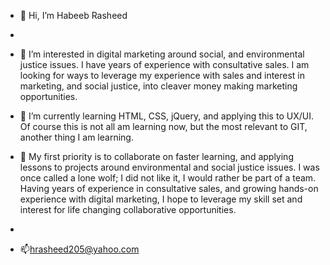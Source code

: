 - 👋 Hi, I’m Habeeb Rasheed
- 
- 👀 I’m interested in digital marketing around social, and environmental justice issues.
I have years of experience with consultative sales. I am looking for ways to leverage my experience with sales and interest in marketing, and social justice, into cleaver money making marketing opportunities. 
 
- 🌱 I’m currently learning HTML, CSS, jQuery, and applying this to UX/UI.   Of course this is not all am learning now, but the most relevant to GIT, another thing I am learning.   

- 💞️ My first priority is to collaborate on faster learning, and applying lessons to projects around environmental and social justice issues. I was once called a lone wolf; I did not like it, I would rather be part of a team.   Having years of experience in consultative sales, and growing hands-on experience with digital marketing, I hope to leverage my skill set and interest for life changing collaborative opportunities. 
- 
- 📫hrasheed205@yahoo.com

